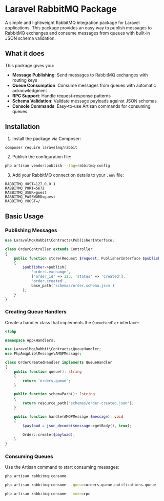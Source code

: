 # Laravel RabbitMQ Package

A simple and lightweight RabbitMQ integration package for Laravel applications. This package provides an easy way to publish messages to RabbitMQ exchanges and consume messages from queues with built-in JSON schema validation.

## What it does

This package gives you:
- **Message Publishing**: Send messages to RabbitMQ exchanges with routing keys
- **Queue Consumption**: Consume messages from queues with automatic acknowledgment
- **RPC Support**: Handle request-response patterns
- **Schema Validation**: Validate message payloads against JSON schemas
- **Console Commands**: Easy-to-use Artisan commands for consuming queues

## Installation

1. Install the package via Composer:
```bash
composer require laravelmq/rabbit
```

2. Publish the configuration file:
```bash
php artisan vendor:publish --tag=rabbitmq-config
```

3. Add your RabbitMQ connection details to your `.env` file:
```env
RABBITMQ_HOST=127.0.0.1
RABBITMQ_PORT=5672
RABBITMQ_USER=guest
RABBITMQ_PASSWORD=guest
RABBITMQ_VHOST=/
```

## Basic Usage

### Publishing Messages

```php
use LaravelMq\Rabbit\Contracts\PublisherInterface;

class OrderController extends Controller
{
    public function store(Request $request, PublisherInterface $publisher)
    {
        $publisher->publish(
            'orders.exchange',
            ['order_id' => 123, 'status' => 'created'],
            'order.created',
            base_path('schemas/order.schema.json')
        );
    }
}
```

### Creating Queue Handlers

Create a handler class that implements the `QueueHandler` interface:

```php
<?php

namespace App\Handlers;

use LaravelMq\Rabbit\Contracts\QueueHandler;
use PhpAmqpLib\Message\AMQPMessage;

class OrderCreatedHandler implements QueueHandler
{
    public function queue(): string
    {
        return 'orders.queue';
    }

    public function schemaPath(): ?string
    {
        return resource_path('schemas/order-created.json');
    }

    public function handle(AMQPMessage $message): void
    {
        $payload = json_decode($message->getBody(), true);
        
        Order::create($payload);
    }
}
```

### Consuming Queues

Use the Artisan command to start consuming messages:

```bash
php artisan rabbitmq:consume

php artisan rabbitmq:consume --queue=orders.queue,notifications.queue

php artisan rabbitmq:consume --mode=rpc
```
